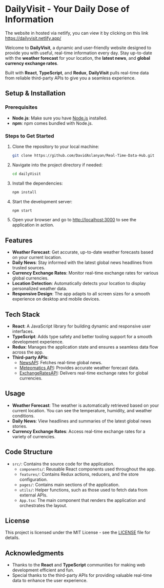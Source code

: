 # DailyVisit - Your Daily Dose of Information

The website in hosted via netlify, you can view it by clicking on this link
https://dailyvisit.netlify.app/

Welcome to **DailyVisit**, a dynamic and user-friendly website designed to provide you with useful, real-time information every day. Stay up-to-date with the **weather forecast** for your location, the **latest news**, and **global currency exchange rates**. 

Built with **React**, **TypeScript**, and **Redux**, **DailyVisit** pulls real-time data from reliable third-party APIs to give you a seamless experience.

## Setup & Installation

### Prerequisites
 
- **Node.js**: Make sure you have [Node.js](https://nodejs.org/) installed.
- **npm**: npm comes bundled with Node.js.
  
### Steps to Get Started
  
1. Clone the repository to your local machine:
    ```bash
    git clone https://github.com/DavidAslanyan/Real-Time-Data-Hub.git
    ```
2. Navigate into the project directory if needed:
    ```bash
    cd dailyVisit
    ```
3. Install the dependencies:
    ```bash
    npm install
    ```
4. Start the development server:
    ```bash
    npm start
    ```
5. Open your browser and go to [http://localhost:3000](http://localhost:3000) to see the application in action.


## Features

- **Weather Forecast**: Get accurate, up-to-date weather forecasts based on your current location.
- **Daily News**: Stay informed with the latest global news headlines from trusted sources.
- **Currency Exchange Rates**: Monitor real-time exchange rates for various global currencies.
- **Location Detection**: Automatically detects your location to display personalized weather data.
- **Responsive Design**: The app adapts to all screen sizes for a smooth experience on desktop and mobile devices.

## Tech Stack

- **React**: A JavaScript library for building dynamic and responsive user interfaces.
- **TypeScript**: Adds type safety and better tooling support for a smooth development experience.
- **Redux**: Manages the application state and ensures a seamless data flow across the app.
- **Third-party APIs**:
  - [NewsAPI](https://newsapi.org/): Fetches real-time global news.
  - [Meteomatics API](https://www.meteomatics.com/): Provides accurate weather forecast data.
  - [ExchangeRatesAPI](https://exchangeratesapi.io/): Delivers real-time exchange rates for global currencies.

## Usage

- **Weather Forecast**: The weather is automatically retrieved based on your current location. You can see the temperature, humidity, and weather conditions.
- **Daily News**: View headlines and summaries of the latest global news stories.
- **Currency Exchange Rates**: Access real-time exchange rates for a variety of currencies.

## Code Structure

- `src/`: Contains the source code for the application.
  - `components/`: Reusable React components used throughout the app.
  - `features/`: Contains Redux actions, reducers, and the store configuration.
  - `pages/`: Contains main sections of the application. 
  - `utils/`: Helper functions, such as those used to fetch data from external APIs.
  - `App.tsx`: The main component that renders the application and orchestrates the layout.

## License

This project is licensed under the MIT License - see the [LICENSE](LICENSE) file for details.

## Acknowledgments

- Thanks to the **React** and **TypeScript** communities for making web development efficient and fun.
- Special thanks to the third-party APIs for providing valuable real-time data to enhance the user experience.
